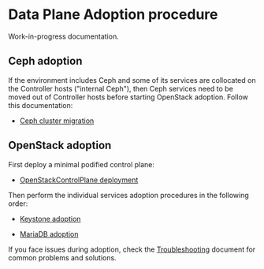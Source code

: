 Data Plane Adoption procedure
=============================

Work-in-progress documentation.


## Ceph adoption

If the environment includes Ceph and some of its services are
collocated on the Controller hosts ("internal Ceph"), then Ceph
services need to be moved out of Controller hosts before starting
OpenStack adoption. Follow this documentation:

* [Ceph cluster migration](ceph.md)


## OpenStack adoption

First deploy a minimal podified control plane:

* [OpenStackControlPlane deployment](openstack_control_plane_deployment.md)

Then perform the individual services adoption procedures in the
following order:

* [Keystone adoption](keystone.md)

* [MariaDB adoption](mariadb.md)

If you face issues during adoption, check the
[Troubleshooting](troubleshooting.md) document for common problems and
solutions.
